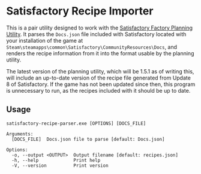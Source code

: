 # Satisfactory Recipe Importer

This is a pair utility designed to work with the [Satisfactory Factory Planning Utility](https://github.com/Maurdekye/satisfactory_factory_planner). It parses the `Docs.json` file included with Satisfactory located with your installation of the game at `Steam\steamapps\common\Satisfactory\CommunityResources\Docs`, and renders the recipe information from it into the format usable by the planning utility.

The latest version of the planning utility, which will be 1.5.1 as of writing this, will include an up-to-date version of the recipe file generated from Update 8 of Satisfactory. If the game has not been updated since then, this program is unnecessary to run, as the recipes included with it should be up to date.

## Usage


```
satisfactory-recipe-parser.exe [OPTIONS] [DOCS_FILE]

Arguments:
  [DOCS_FILE]  Docs.json file to parse [default: Docs.json]

Options:
  -o, --output <OUTPUT>  Output filename [default: recipes.json]
  -h, --help             Print help
  -V, --version          Print version
```